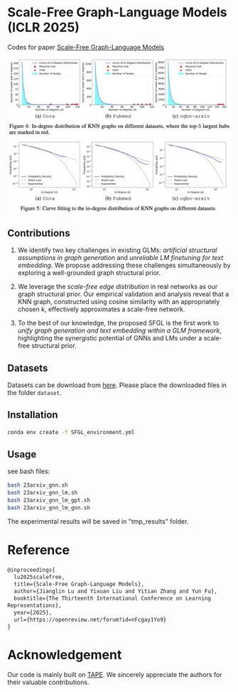 # Scale-Free Graph-Language Models (ICLR 2025)
Codes for paper [Scale-Free Graph-Language Models](https://openreview.net/forum?id=nFcgay1Yo9)


<img src="./sfgl.jpg">


## Contributions

1. We identify two key challenges in existing GLMs: *artificial structural assumptions in graph generation* and *unreliable LM finetuning for text embedding*. We propose addressing these challenges simultaneously by exploring a well-grounded graph structural prior.

2. We leverage the *scale-free edge distribution* in real networks as our graph structural prior. Our empirical validation and analysis reveal that a KNN graph, constructed using cosine similarity with an appropriately chosen k, effectively approximates a scale-free network.

3. To the best of our knowledge, the proposed SFGL is the first work to *unify graph generation and text embedding within a GLM framework*, highlighting the synergistic potential of GNNs and LMs under a scale-free structural prior.


## Datasets

Datasets can be download from  [here](https://github.com/XiaoxinHe/TAPE). Please place the downloaded files in the folder `dataset`.


## Installation
```bash
conda env create -f SFGL_environment.yml
```


## Usage

see bash files:
```bash
bash 23arxiv_gnn.sh
bash 23arxiv_gnn_lm.sh
bash 23arxiv_gnn_lm_gpt.sh
bash 23arxiv_gnn_lm_gnn.sh
```

The experimental results will be saved in "tmp_results" folder.

# Reference

    @inproceedings{
      lu2025scalefree,
      title={Scale-Free Graph-Language Models},
      author={Jianglin Lu and Yixuan Liu and Yitian Zhang and Yun Fu},
      booktitle={The Thirteenth International Conference on Learning Representations},
      year={2025},
      url={https://openreview.net/forum?id=nFcgay1Yo9}
    }

# Acknowledgement
Our code is mainly built on [TAPE](https://github.com/XiaoxinHe/TAPE). We sincerely appreciate the authors for their valuable contributions. 
